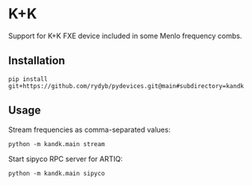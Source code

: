 # K+K

Support for K+K FXE device included in some Menlo frequency combs.

## Installation

```shell
pip install git+https://github.com/rydyb/pydevices.git@main#subdirectory=kandk
```

## Usage

Stream frequencies as comma-separated values:
```shell
python -m kandk.main stream
```

Start sipyco RPC server for ARTIQ:
```shell
python -m kandk.main sipyco
```
